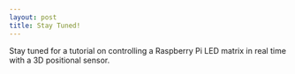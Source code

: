 ```yaml
---
layout: post
title: Stay Tuned!
---
```


Stay tuned for a tutorial on controlling a Raspberry Pi LED matrix in real time with a 3D positional sensor.
